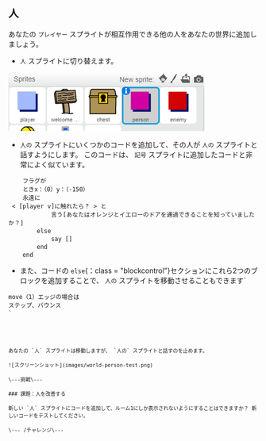 ## 人

あなたの `プレイヤー` スプライトが相互作用できる他の人をあなたの世界に追加しましょう。

+ `人` スプライトに切り替えます。

![人スプライト](images/person-sprite.png)

+ `人の` スプライトにいくつかのコードを追加して、その人が `人の` スプライトと話すようにします。 このコードは、 `記号` スプライトに追加したコードと非常によく似ています。

```blocks
    フラグが
    ときx：（0）y：（-150）
    永遠に
 < [player v]に触れたら？ > と
            言う[あなたはオレンジとイエローのドアを通過できることを知っていましたか？]
        else
            say []
        end
    end
```

+ また、コードの `else`{：class = "blockcontrol"}セクションにこれら2つのブロックを追加することで、 `人の` スプライトを移動させることもできます`</li>
</ul>

<pre><code class="blocks">move（1）エッジの場合は
ステップ、バウンス
`</pre> 
    あなたの `人` スプライトは移動しますが、 `人の` スプライトと話すのを止めます。
    
    ![スクリーンショット](images/world-person-test.png)
    
    \---挑戦\---
    
    ### 課題：人を改善する
    
    新しい `人` スプライトにコードを追加して、ルーム1にしか表示されないようにすることはできますか？ 新しいコードをテストしてください。
    
    \--- /チャレンジ\---